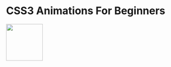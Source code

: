 # CSS3 Animations For Beginners

<img src="https://ih1.redbubble.net/image.559137269.8320/fposter,small,wall_texture,product,750x1000.u2.jpg" width="100" height="100">
